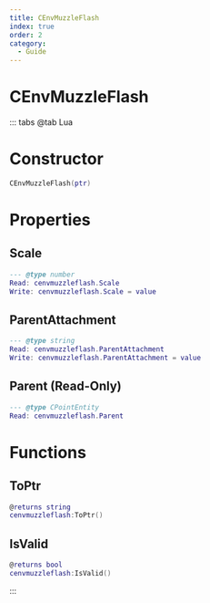 ```yaml
---
title: CEnvMuzzleFlash
index: true
order: 2
category:
  - Guide
---
```


# CEnvMuzzleFlash

::: tabs
@tab Lua
# Constructor
```lua
CEnvMuzzleFlash(ptr)
```
# Properties
## Scale 
```lua
--- @type number
Read: cenvmuzzleflash.Scale
Write: cenvmuzzleflash.Scale = value
```
## ParentAttachment 
```lua
--- @type string
Read: cenvmuzzleflash.ParentAttachment
Write: cenvmuzzleflash.ParentAttachment = value
```
## Parent (Read-Only)
```lua
--- @type CPointEntity
Read: cenvmuzzleflash.Parent
```
# Functions
## ToPtr
```lua
@returns string
cenvmuzzleflash:ToPtr()
```
## IsValid
```lua
@returns bool
cenvmuzzleflash:IsValid()
```

:::